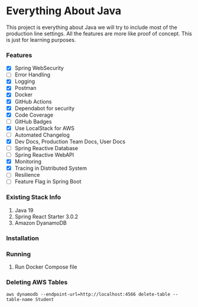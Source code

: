 # Everything About Java

This project is everything about Java we will try to include most of the production line settings.
All the features are more like proof of concept. This is just for learning purposes.

### Features

- [x] Spring WebSecurity
- [ ] Error Handling
- [x] Logging
- [x] Postman
- [x] Docker
- [x] GitHub Actions
- [x] Dependabot for security
- [x] Code Coverage
- [ ] GitHub Badges
- [x] Use LocalStack for AWS
- [ ] Automated Changelog
- [x] Dev Docs, Production Team Docs, User Docs
- [ ] Spring Reactive Database
- [ ] Spring Reactive WebAPI
- [x] Monitoring
- [x] Tracing in Distributed System
- [ ] Resilience
- [ ] Feature Flag in Spring Boot

### Existing Stack Info

1. Java 19
2. Spring React Starter 3.0.2
3. Amazon DyanamoDB

### Installation

### Running

1. Run Docker Compose file

### Deleting AWS Tables

```
aws dynamodb --endpoint-url=http://localhost:4566 delete-table --table-name Student
```
